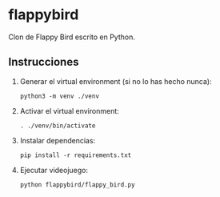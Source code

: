 # flappybird

Clon de Flappy Bird escrito en Python.

## Instrucciones

1. Generar el virtual environment (si no lo has hecho nunca):

   ```
   python3 -m venv ./venv
   ```

1. Activar el virtual environment:

   ```
   . ./venv/bin/activate
   ```

1. Instalar dependencias:

   ```
   pip install -r requirements.txt
   ```

1. Ejecutar videojuego:

   ```
   python flappybird/flappy_bird.py
   ```

